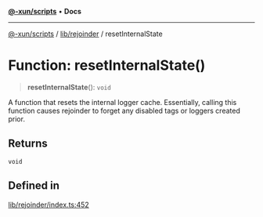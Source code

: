 [**@-xun/scripts**](../../../README.md) • **Docs**

***

[@-xun/scripts](../../../README.md) / [lib/rejoinder](../README.md) / resetInternalState

# Function: resetInternalState()

> **resetInternalState**(): `void`

A function that resets the internal logger cache. Essentially, calling this
function causes rejoinder to forget any disabled tags or loggers created
prior.

## Returns

`void`

## Defined in

[lib/rejoinder/index.ts:452](https://github.com/Xunnamius/xscripts/blob/d6d7a7ba960d4afbaeb1cb7202a4cb4c1a4e6c33/lib/rejoinder/index.ts#L452)
